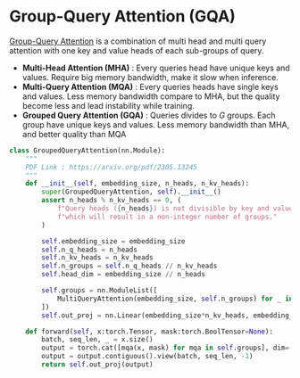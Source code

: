 # **Group-Query Attention (GQA)**

[Group-Query Attention](https://arxiv.org/pdf/2305.13245) is a combination of multi head and multi query attention with one key and value heads of each sub-groups of query.

- **Multi-Head Attention (MHA)** : Every queries head have unique keys and values. Require big memory bandwidth, make it slow when inference. 
- **Multi-Query Attention (MQA)** : Every queries heads have single keys and values. Less memory bandwidth compare to MHA, but the quality become less and lead instability while training.
- **Grouped Query Attention (GQA)** : Queries divides to *G* groups. Each group have unique keys and values. Less memory bandwidth than MHA, and better quality than MQA

```py
class GroupedQueryAttention(nn.Module):
    """
    PDF Link : https://arxiv.org/pdf/2305.13245
    """
    def __init__(self, embedding_size, n_heads, n_kv_heads):
        super(GroupedQueryAttention, self).__init__()
        assert n_heads % n_kv_heads == 0, (
            f"Query heads ({n_heads}) is not divisible by key and value heads ({n_kv_heads}), "
            f"which will result in a non-integer number of groups."
        )

        self.embedding_size = embedding_size
        self.n_q_heads = n_heads
        self.n_kv_heads = n_kv_heads
        self.n_groups = self.n_q_heads // n_kv_heads
        self.head_dim = embedding_size // n_heads

        self.groups = nn.ModuleList([
            MultiQueryAttention(embedding_size, self.n_groups) for _ in range(n_kv_heads)
        ])
        self.out_proj = nn.Linear(embedding_size*n_kv_heads, embedding_size)

    def forward(self, x:torch.Tensor, mask:torch.BoolTensor=None):
        batch, seq_len, _ = x.size() 
        output = torch.cat([mqa(x, mask) for mqa in self.groups], dim=-1)
        output = output.contiguous().view(batch, seq_len, -1)
        return self.out_proj(output)
```